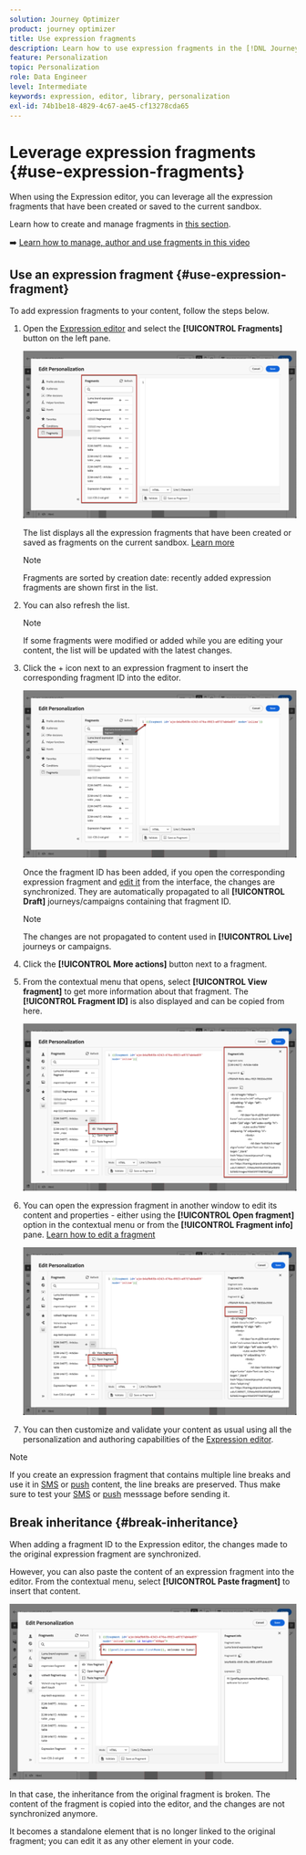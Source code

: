 ```yaml
---
solution: Journey Optimizer
product: journey optimizer
title: Use expression fragments
description: Learn how to use expression fragments in the [!DNL Journey Optimizer] Expression editor.
feature: Personalization
topic: Personalization
role: Data Engineer
level: Intermediate
keywords: expression, editor, library, personalization
exl-id: 74b1be18-4829-4c67-ae45-cf13278cda65
---
```

# Leverage expression fragments {#use-expression-fragments}

When using the Expression editor, you can leverage all the expression fragments that have been created or saved to the current sandbox.

Learn how to create and manage fragments in [this section](../content-management/fragments.md).

➡️ [Learn how to manage, author and use fragments in this video](../content-management/fragments.md#video-fragments)

## Use an expression fragment {#use-expression-fragment}

To add expression fragments to your content, follow the steps below.

1. Open the [Expression editor](personalization-build-expressions.md) and select the **[!UICONTROL Fragments]** button on the left pane.

    ![](assets/expression-fragments-pane.png)

    The list displays all the expression fragments that have been created or saved as fragments on the current sandbox. [Learn more](../content-management/fragments.md#create-expression-fragment)

    >[!NOTE]
    >
    >Fragments are sorted by creation date: recently added expression fragments are shown first in the list.

1. You can also refresh the list. 
    
    >[!NOTE]
    >
    >If some fragments were modified or added while you are editing your content, the list will be updated with the latest changes.

1. Click the + icon next to an expression fragment to insert the corresponding fragment ID into the editor.

    ![](assets/expression-fragment-add.png)

    Once the fragment ID has been added, if you open the corresponding expression fragment and [edit it](../content-management/fragments.md#edit-fragments) from the interface, the changes are synchronized. They are automatically propagated to all **[!UICONTROL Draft]** journeys/campaigns containing that fragment ID.

    >[!NOTE]
    >
    >The changes are not propagated to content used in **[!UICONTROL Live]** journeys or campaigns.

1. Click the **[!UICONTROL More actions]** button next to a fragment.

1. From the contextual menu that opens, select **[!UICONTROL View fragment]** to get more information about that fragment. The **[!UICONTROL Fragment ID]** is also displayed and can be copied from here.

    ![](assets/expression-fragment-view.png)

1. You can open the expression fragment in another window to edit its content and properties - either using the **[!UICONTROL Open fragment]** option in the contextual menu or from the **[!UICONTROL Fragment info]** pane. [Learn how to edit a fragment](../content-management/fragments.md#edit-fragments)

    ![](assets/expression-fragment-open.png)

1. You can then customize and validate your content as usual using all the personalization and authoring capabilities of the [Expression editor](personalization-build-expressions.md).

>[!NOTE]
>
>If you create an expression fragment that contains multiple line breaks and use it in [SMS](../sms/create-sms.md#sms-content) or [push](../push/design-push.md) content, the line breaks are preserved. Thus make sure to test your [SMS](../sms/send-sms.md) or [push](../push/send-push.md) messsage before sending it.

## Break inheritance {#break-inheritance}

When adding a fragment ID to the Expression editor, the changes made to the original expression fragment are synchronized.

However, you can also paste the content of an expression fragment into the editor. From the contextual menu, select **[!UICONTROL Paste fragment]** to insert that content.

![](assets/expression-fragment-paste.png)

In that case, the inheritance from the original fragment is broken. The content of the fragment is copied into the editor, and the changes are not synchronized anymore.

It becomes a standalone element that is no longer linked to the original fragment; you can edit it as any other element in your code.

